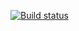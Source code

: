 [![Build status](https://ci.appveyor.com/api/projects/status/82b5b22r4ypfx979?svg=true)](https://ci.appveyor.com/project/NovSeUr/aqa-2-3-testmode)
